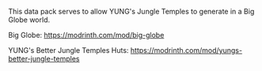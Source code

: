 This data pack serves to allow YUNG's Jungle Temples to generate in a Big Globe world.

Big Globe: https://modrinth.com/mod/big-globe

YUNG's Better Jungle Temples Huts: https://modrinth.com/mod/yungs-better-jungle-temples
